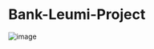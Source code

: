 # Bank-Leumi-Project

![image](https://github.com/leahmontag/Bank-Leumi-Project/assets/89600755/4ca55932-2309-4cec-95e5-61b8091d6d09)

